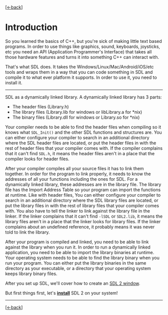 [[<-back](../README.md)]

# Introduction

So you learned the basics of C++, but you're sick of making little text based programs. In order to use things like graphics, sound, keyboards, joysticks, etc you need an API (Application Programmer's Interface) that takes all those hardware features and turns it into something C++ can interact with.

That's what SDL does. It takes the Windows/Linux/Mac/Android/iOS/etc tools and wraps them in a way that you can code something in SDL and compile it to what ever platform it supports. In order to use it, you need to install it. 

------

SDL as a dynamically linked library. A dynamically linked library has 3 parts:

- The header  files (Library.h)
- The library files (Library.lib for windows or libLibrary.a for *nix)
- The binary  files (Library.dll for windows or Library.so   for *nix)

Your compiler needs to be able to find the header files when compiling so it knows what `SDL_Init()` and the other SDL functions and structures are. You can either configure your compiler to search in an additional directory where the SDL header files are located, or put the header files in with the rest of header files that your compiler comes with. If the compiler complains that it can't find `SDL.h`, it means the header files aren't in a place that the compiler  looks for header files.

After your compiler compiles all your source files it has to link them together. In order for the program to link properly, it needs to know the addresses of all your functions including the ones for SDL. For a dynamically linked library, these addresses are in the library file. The library file has the Import Address Table so your program can import the functions at runtime. Like with header files, You can either configure your compiler to search in an additional directory where the SDL library files are located, or put the library files in with the rest of library files that your compiler comes with. You also have to tell the linker to link against the library file in the linker. If the linker complains that it can't find `-lSDL` or `SDL2.lib`, it means the library files aren't in a place that the linker looks for library files. If the linker complains about an undefined reference, it probably means it was never told to link the library.

After your program is compiled and linked, you need to be able to link against the library when you run it. In order to run a dynamically linked application, you need to be able to import the library binaries at runtime. Your operating system needs to be able to find the library binary when you run your program. You can either put the library binaries in the same directory as your executable, or a directory that your operating system keeps library binary files.

After you set up SDL, we'll cover how to create an [SDL 2 window](../lesson-01/README.md).

But first things first, let's __[install](./INSTALLATION.md)__ SDL 2 on your system!

------
[[<-back](../README.md)]
